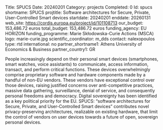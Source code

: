 Title: SPUCS
Date:  20240201
Category: projects
Completed: 0
Id: spucs
shortname: SPUCS
projtitle: Software architectures for Secure, Private, User-Controlled Smart devices
startdate:  20240201
enddate: 20260131
web_site:  https://cordis.europa.eu/project/id/101108713
our_budget: 	153,486.72 euros
total_budget: 153,486.72 euros
funding_agency: EU HORIZON
funding_programme: Marie Skłodowska-Curie Actions (MSCA)
logo: marie-curie.jpg
scientific_coordinator: m_dds
contact: nalexopoulos
type: rtd
international: no
partner_shortname1: Athens University of Economics & Business
partner_country1: GR

People increasingly depend on their personal smart devices (smartphones, smart watches, voice assistants) to communicate,
access information, transact, and perform critical functions. These devices overwhelmingly comprise proprietary software
and hardware components made by a handful of non-EU vendors. These vendors have exceptional control over those devices,
raising justified concerns over anti-competitive practices, massive data gathering, surveillance, denial of service, and
consequently personal freedoms and democracy. Digital sovereignty has been identified as a key political priority for the
EU. SPUCS: “software architectures for Secure, Private, and User-Controlled Smart devices” contributes novel
privacy-preserving architectures, realizable on existing hardware, that limit the control of vendors on user devices towards
a future of open, sovereign personal devices.
